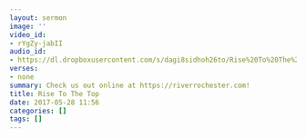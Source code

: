 ```yaml
---
layout: sermon
image: ''
video_id:
- rYgZy-jabII
audio_id:
- https://dl.dropboxusercontent.com/s/dagi8sidhoh26to/Rise%20To%20The%20Top.mp3?dl=0
verses:
- none
summary: Check us out online at https://riverrochester.com!
title: Rise To The Top
date: 2017-05-28 11:56
categories: []
tags: []
---
```

